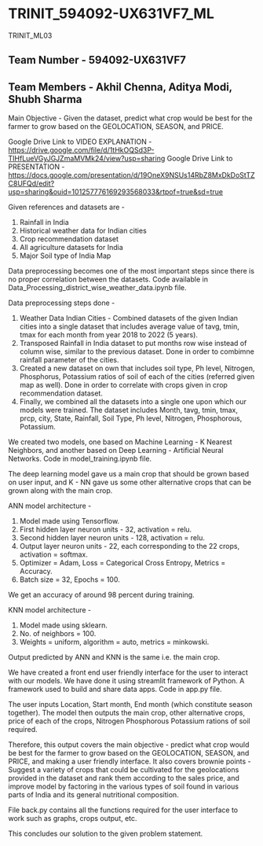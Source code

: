# TRINIT_594092-UX631VF7_ML
TRINIT_ML03

## Team Number - 594092-UX631VF7
## Team Members - Akhil Chenna, Aditya Modi, Shubh Sharma

Main Objective - Given the dataset, predict what crop would be best for the farmer to grow based on the GEOLOCATION, SEASON, and PRICE.

Google Drive Link to VIDEO EXPLANATION - https://drive.google.com/file/d/1tHkOQSd3P-TIHfLueVGyJGJZmaMVMk24/view?usp=sharing
Google Drive Link to PRESENTATION - https://docs.google.com/presentation/d/19OneX9NSUs14RbZ8MxDkDoStTZC8UFQd/edit?usp=sharing&ouid=101257776169293568033&rtpof=true&sd=true

Given references and datasets are - 
1) Rainfall in India
2) Historical weather data for Indian cities
3) Crop recommendation dataset
4) All agriculture datasets for India
5) Major Soil type of India Map

Data preprocessing becomes one of the most important steps since there is no proper correlation between the datasets.
Code available in Data_Processing_district_wise_weather_data.ipynb file.

Data preprocessing steps done -
1) Weather Data Indian Cities - Combined datasets of the given Indian cities into a single dataset that includes average value of tavg, tmin, tmax for each month from year 2018 to 2022 (5 years).
2) Transposed Rainfall in India dataset to put months row wise instead of column wise, similar to the previous dataset. Done in order to combimne rainfall parameter of the cities.
3) Created a new dataset on own that includes soil type, Ph level, Nitrogen, Phosphorus, Potassium ratios of soil of each of the cities (referred given map as well). Done in order to correlate with crops given in crop recommendation dataset.
4) Finally, we combined all the datasets into a single one upon which our models were trained. The dataset includes Month, tavg, tmin, tmax, prcp, city, State, Rainfall, Soil Type, Ph level, Nitrogen, Phosphorous, Potassium.

We created two models, one based on Machine Learning - K Nearest Neighbors, and another based on Deep Learning - Artificial Neural Networks.
Code in model_training.ipynb file.

The deep learning model gave us a main crop that should be grown based on user input, and K - NN gave us some other alternative crops that can be grown along with the main crop.

ANN model architecture - 
1) Model made using Tensorflow.
2) First hidden layer neuron units - 32, activation = relu.
3) Second hidden layer neuron units - 128, activation = relu.
4) Output layer neuron units - 22, each corresponding to the 22 crops, activation = softmax.
5) Optimizer = Adam, Loss = Categorical Cross Entropy, Metrics = Accuracy.
6) Batch size = 32, Epochs = 100.

We get an accuracy of around 98 percent during training.

KNN model architecture - 
1) Model made using sklearn.
2) No. of neighbors = 100.
3) Weights = uniform, algorithm = auto, metrics = minkowski.

Output predicted by ANN and KNN is the same i.e. the main crop.

We have created a front end user friendly interface for the user to interact with our models.
We have done it using streamlit framework of Python. A framework used to build and share data apps.
Code in app.py file.

The user inputs Location, Start month, End month (which constitute season together). The model then outputs the main crop, other alternative crops, price of each of the crops, Nitrogen Phosphorous Potassium rations of soil required.

Therefore, this output covers the main objective - predict what crop would be best for the farmer to grow based on the GEOLOCATION, SEASON, and PRICE, and making a user friendly interface.
It also covers brownie points - Suggest a variety of crops that could be cultivated for the geolocations provided
in the dataset and rank them according to the sales price, and improve model by factoring in the various types of soil found in various
parts of India and its general nutritional composition.

File back.py contains all the functions required for the user interface to work such as graphs, crops output, etc.

This concludes our solution to the given problem statement.
